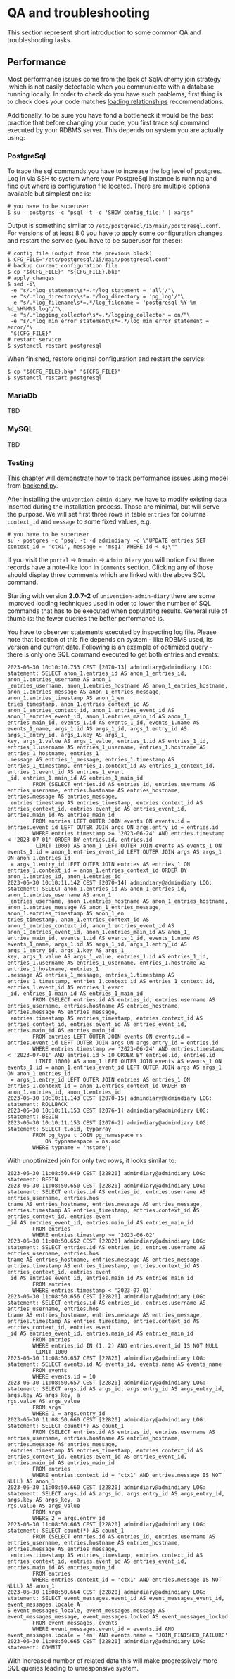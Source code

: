 [loading relationships]: https://docs.sqlalchemy.org/en/20/orm/queryguide/relationships.html

# QA and troubleshooting

This section represent short introduction to some common QA and
troubleshooting tasks.

## Performance

Most performance issues come from the lack of SqlAlchemy join strategy ,which
is not easily detectable when you communicate with a database running locally.
In order to check do you have such problems, first thing is to check does your
code matches [loading relationships] recommendations.

Additionally, to be sure you have fond a bottleneck it would be the best
practice that before changing your code, you first trace sql command executed
by your RDBMS server. This depends on system you are actually using:

### PostgreSql

To trace the sql commands you have to increase the log level of postgres. Log
in via SSH to system where your PostgreSql instance is running and find out
where is configuration file located. There are multiple options available but
simplest one is:

```console
# you have to be superuser
$ su - postgres -c "psql -t -c 'SHOW config_file;' | xargs"
```

Output is something similar to `/etc/postgresql/15/main/postgresql.conf`. For
versions of at least 8.0 you have to apply some configuration changes and
restart the service (you have to be superuser for these):

```shell
# config file (output from the previous block)
$ CFG_FILE="/etc/postgresql/15/main/postgresql.conf"
# backup current configuration file
$ cp "${CFG_FILE}" "${CFG_FILE}.bkp"
# apply changes
$ sed -i\
 -e "s/.*log_statement\s*=.*/log_statement = 'all'/"\
 -e "s/.*log_directory\s*=.*/log_directory = 'pg_log'/"\
 -e "s/.*log_filename\s*=.*/log_filename = 'postgresql-%Y-%m-%d_%H%M%S.log'/"\
 -e "s/.*logging_collector\s*=.*/logging_collector = on/"\
 -e "s/.*log_min_error_statement\s*=.*/log_min_error_statement = error/"\
 "${CFG_FILE}"
# restart service
$ systemctl restart postgresql
```

When finished, restore original configuration and restart the service:

```shell
$ cp "${CFG_FILE}.bkp" "${CFG_FILE}"
$ systemctl restart postgresql
```

### MariaDb

TBD

### MySQL

TBD

### Testing

This chapter will demonstrate how to track performance issues using model from
[backend.py](./python/admindiary/backend.py).

After installing the `univention-admin-diary`, we have to modify existing data
inserted during the installation process. Those are minimal, but will serve the
purpose. We will set first three rows in table `entries` for columns
`context_id` and `message` to some fixed values, e.g.

```console
# you have to be superuser
su - postgres -c "psql -t -d admindiary -c \"UPDATE entries SET context_id = 'ctx1', message = 'msg1' WHERE id < 4;\""
```

If you visit the `portal` -> `Domain` -> `Admin Diary` you will notice first
three records have a note-like icon in `Comments` section. Clicking any of
those should display three comments which are linked with the above SQL
command.

Starting with version **2.0.7-2** of `univention-admin-diary` there are some
improved loading techniques used in oder to lower the number of SQL commands
that has to be executed when populating results. General rule of thumb is: the
fewer queries the better performance is.

You have to observer statements executed by inspecting log file. Please note
that location of this file depends on system - like RDBMS used, its version and
current date. Following is an example of optimized query - there is only one
SQL command executed to get both entries and events:

```text
2023-06-30 10:10:10.753 CEST [2070-13] admindiary@admindiary LOG:  statement: SELECT anon_1.entries_id AS anon_1_entries_id, anon_1.entries_username AS anon_1
_entries_username, anon_1.entries_hostname AS anon_1_entries_hostname, anon_1.entries_message AS anon_1_entries_message, anon_1.entries_timestamp AS anon_1_en
tries_timestamp, anon_1.entries_context_id AS anon_1_entries_context_id, anon_1.entries_event_id AS anon_1_entries_event_id, anon_1.entries_main_id AS anon_1_
entries_main_id, events_1.id AS events_1_id, events_1.name AS events_1_name, args_1.id AS args_1_id, args_1.entry_id AS args_1_entry_id, args_1.key AS args_1_
key, args_1.value AS args_1_value, entries_1.id AS entries_1_id, entries_1.username AS entries_1_username, entries_1.hostname AS entries_1_hostname, entries_1
.message AS entries_1_message, entries_1.timestamp AS entries_1_timestamp, entries_1.context_id AS entries_1_context_id, entries_1.event_id AS entries_1_event
_id, entries_1.main_id AS entries_1_main_id
        FROM (SELECT entries.id AS entries_id, entries.username AS entries_username, entries.hostname AS entries_hostname, entries.message AS entries_message,
 entries.timestamp AS entries_timestamp, entries.context_id AS entries_context_id, entries.event_id AS entries_event_id, entries.main_id AS entries_main_id
        FROM entries LEFT OUTER JOIN events ON events.id = entries.event_id LEFT OUTER JOIN args ON args.entry_id = entries.id
        WHERE entries.timestamp >= '2023-06-24' AND entries.timestamp < '2023-07-01' ORDER BY entries.id, entries.id
         LIMIT 1000) AS anon_1 LEFT OUTER JOIN events AS events_1 ON events_1.id = anon_1.entries_event_id LEFT OUTER JOIN args AS args_1 ON anon_1.entries_id
 = args_1.entry_id LEFT OUTER JOIN entries AS entries_1 ON entries_1.context_id = anon_1.entries_context_id ORDER BY anon_1.entries_id, anon_1.entries_id
2023-06-30 10:10:11.142 CEST [2070-14] admindiary@admindiary LOG:  statement: SELECT anon_1.entries_id AS anon_1_entries_id, anon_1.entries_username AS anon_1
_entries_username, anon_1.entries_hostname AS anon_1_entries_hostname, anon_1.entries_message AS anon_1_entries_message, anon_1.entries_timestamp AS anon_1_en
tries_timestamp, anon_1.entries_context_id AS anon_1_entries_context_id, anon_1.entries_event_id AS anon_1_entries_event_id, anon_1.entries_main_id AS anon_1_
entries_main_id, events_1.id AS events_1_id, events_1.name AS events_1_name, args_1.id AS args_1_id, args_1.entry_id AS args_1_entry_id, args_1.key AS args_1_
key, args_1.value AS args_1_value, entries_1.id AS entries_1_id, entries_1.username AS entries_1_username, entries_1.hostname AS entries_1_hostname, entries_1
.message AS entries_1_message, entries_1.timestamp AS entries_1_timestamp, entries_1.context_id AS entries_1_context_id, entries_1.event_id AS entries_1_event
_id, entries_1.main_id AS entries_1_main_id
        FROM (SELECT entries.id AS entries_id, entries.username AS entries_username, entries.hostname AS entries_hostname, entries.message AS entries_message,
 entries.timestamp AS entries_timestamp, entries.context_id AS entries_context_id, entries.event_id AS entries_event_id, entries.main_id AS entries_main_id
        FROM entries LEFT OUTER JOIN events ON events.id = entries.event_id LEFT OUTER JOIN args ON args.entry_id = entries.id
        WHERE entries.timestamp >= '2023-06-24' AND entries.timestamp < '2023-07-01' AND entries.id > 10 ORDER BY entries.id, entries.id
         LIMIT 1000) AS anon_1 LEFT OUTER JOIN events AS events_1 ON events_1.id = anon_1.entries_event_id LEFT OUTER JOIN args AS args_1 ON anon_1.entries_id
 = args_1.entry_id LEFT OUTER JOIN entries AS entries_1 ON entries_1.context_id = anon_1.entries_context_id ORDER BY anon_1.entries_id, anon_1.entries_id
2023-06-30 10:10:11.143 CEST [2070-15] admindiary@admindiary LOG:  statement: ROLLBACK
2023-06-30 10:10:11.153 CEST [2076-1] admindiary@admindiary LOG:  statement: BEGIN
2023-06-30 10:10:11.153 CEST [2076-2] admindiary@admindiary LOG:  statement: SELECT t.oid, typarray
        FROM pg_type t JOIN pg_namespace ns
            ON typnamespace = ns.oid
        WHERE typname = 'hstore';
```

With unoptimized join for only two rows, it looks similar to:

```text
2023-06-30 11:08:50.649 CEST [22820] admindiary@admindiary LOG:  statement: BEGIN
2023-06-30 11:08:50.650 CEST [22820] admindiary@admindiary LOG:  statement: SELECT entries.id AS entries_id, entries.username AS entries_username, entries.hos
tname AS entries_hostname, entries.message AS entries_message, entries.timestamp AS entries_timestamp, entries.context_id AS entries_context_id, entries.event
_id AS entries_event_id, entries.main_id AS entries_main_id
        FROM entries
        WHERE entries.timestamp >= '2023-06-02'
2023-06-30 11:08:50.652 CEST [22820] admindiary@admindiary LOG:  statement: SELECT entries.id AS entries_id, entries.username AS entries_username, entries.hos
tname AS entries_hostname, entries.message AS entries_message, entries.timestamp AS entries_timestamp, entries.context_id AS entries_context_id, entries.event
_id AS entries_event_id, entries.main_id AS entries_main_id
        FROM entries
        WHERE entries.timestamp < '2023-07-01'
2023-06-30 11:08:50.656 CEST [22820] admindiary@admindiary LOG:  statement: SELECT entries.id AS entries_id, entries.username AS entries_username, entries.hos
tname AS entries_hostname, entries.message AS entries_message, entries.timestamp AS entries_timestamp, entries.context_id AS entries_context_id, entries.event
_id AS entries_event_id, entries.main_id AS entries_main_id
        FROM entries
        WHERE entries.id IN (1, 2) AND entries.event_id IS NOT NULL
         LIMIT 1000
2023-06-30 11:08:50.657 CEST [22820] admindiary@admindiary LOG:  statement: SELECT events.id AS events_id, events.name AS events_name
        FROM events
        WHERE events.id = 10
2023-06-30 11:08:50.657 CEST [22820] admindiary@admindiary LOG:  statement: SELECT args.id AS args_id, args.entry_id AS args_entry_id, args.key AS args_key, a
rgs.value AS args_value
        FROM args
        WHERE 1 = args.entry_id
2023-06-30 11:08:50.660 CEST [22820] admindiary@admindiary LOG:  statement: SELECT count(*) AS count_1
        FROM (SELECT entries.id AS entries_id, entries.username AS entries_username, entries.hostname AS entries_hostname, entries.message AS entries_message,
 entries.timestamp AS entries_timestamp, entries.context_id AS entries_context_id, entries.event_id AS entries_event_id, entries.main_id AS entries_main_id
        FROM entries
        WHERE entries.context_id = 'ctx1' AND entries.message IS NOT NULL) AS anon_1
2023-06-30 11:08:50.660 CEST [22820] admindiary@admindiary LOG:  statement: SELECT args.id AS args_id, args.entry_id AS args_entry_id, args.key AS args_key, a
rgs.value AS args_value
        FROM args
        WHERE 2 = args.entry_id
2023-06-30 11:08:50.663 CEST [22820] admindiary@admindiary LOG:  statement: SELECT count(*) AS count_1
        FROM (SELECT entries.id AS entries_id, entries.username AS entries_username, entries.hostname AS entries_hostname, entries.message AS entries_message,
 entries.timestamp AS entries_timestamp, entries.context_id AS entries_context_id, entries.event_id AS entries_event_id, entries.main_id AS entries_main_id
        FROM entries
        WHERE entries.context_id = 'ctx1' AND entries.message IS NOT NULL) AS anon_1
2023-06-30 11:08:50.664 CEST [22820] admindiary@admindiary LOG:  statement: SELECT event_messages.event_id AS event_messages_event_id, event_messages.locale A
S event_messages_locale, event_messages.message AS event_messages_message, event_messages.locked AS event_messages_locked
        FROM event_messages, events
        WHERE event_messages.event_id = events.id AND event_messages.locale = 'en' AND events.name = 'JOIN_FINISHED_FAILURE'
2023-06-30 11:08:50.665 CEST [22820] admindiary@admindiary LOG:  statement: COMMIT
```

With increased number of related data this will make progressively more SQL
queries leading to unresponsive system.